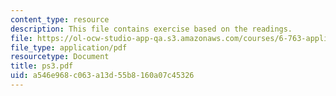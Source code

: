 ```yaml
---
content_type: resource
description: This file contains exercise based on the readings.
file: https://ol-ocw-studio-app-qa.s3.amazonaws.com/courses/6-763-applied-superconductivity-fall-2005/a546e968c063a13d55b8160a07c45326_ps3.pdf
file_type: application/pdf
resourcetype: Document
title: ps3.pdf
uid: a546e968-c063-a13d-55b8-160a07c45326
---
```

